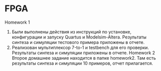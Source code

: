 # FPGA
Homework 1
1) Были выполнены действия из инструкций по установке, конфигурации и запуску Quartus и Modelsim-Altera. Результаты синтеза и симуляции тестового примера приложены в отчете.
2) Реализован мультиплексор 7-to-1 и testbench для его проверки. Результаты синтеза и симуляции приложены в отчете.
Homework 2
Второе домашнее задание находится в папке homework2.
Там есть результаты синтеза и симуляции 10 примеров, отчет прилагается.
